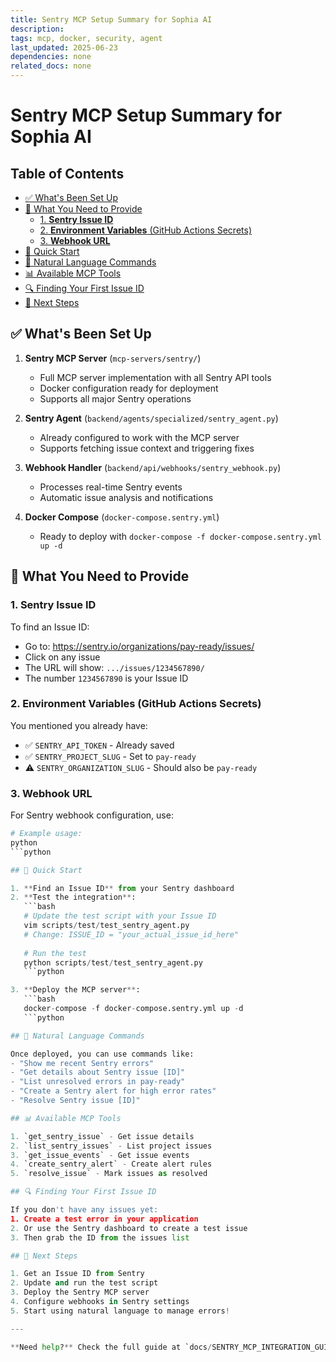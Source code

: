 ```yaml
---
title: Sentry MCP Setup Summary for Sophia AI
description: 
tags: mcp, docker, security, agent
last_updated: 2025-06-23
dependencies: none
related_docs: none
---
```


# Sentry MCP Setup Summary for Sophia AI


## Table of Contents

- [✅ What's Been Set Up](#✅-what's-been-set-up)
- [🔑 What You Need to Provide](#🔑-what-you-need-to-provide)
  - [1. **Sentry Issue ID**](#1.-**sentry-issue-id**)
  - [2. **Environment Variables** (GitHub Actions Secrets)](#2.-**environment-variables**-(github-actions-secrets))
  - [3. **Webhook URL**](#3.-**webhook-url**)
- [🚀 Quick Start](#🚀-quick-start)
- [💬 Natural Language Commands](#💬-natural-language-commands)
- [📊 Available MCP Tools](#📊-available-mcp-tools)
- [🔍 Finding Your First Issue ID](#🔍-finding-your-first-issue-id)
- [📝 Next Steps](#📝-next-steps)

## ✅ What's Been Set Up

1. **Sentry MCP Server** (`mcp-servers/sentry/`)
   - Full MCP server implementation with all Sentry API tools
   - Docker configuration ready for deployment
   - Supports all major Sentry operations

2. **Sentry Agent** (`backend/agents/specialized/sentry_agent.py`)
   - Already configured to work with the MCP server
   - Supports fetching issue context and triggering fixes

3. **Webhook Handler** (`backend/api/webhooks/sentry_webhook.py`)
   - Processes real-time Sentry events
   - Automatic issue analysis and notifications

4. **Docker Compose** (`docker-compose.sentry.yml`)
   - Ready to deploy with `docker-compose -f docker-compose.sentry.yml up -d`

## 🔑 What You Need to Provide

### 1. **Sentry Issue ID**
To find an Issue ID:
- Go to: https://sentry.io/organizations/pay-ready/issues/
- Click on any issue
- The URL will show: `.../issues/1234567890/`
- The number `1234567890` is your Issue ID

### 2. **Environment Variables** (GitHub Actions Secrets)
You mentioned you already have:
- ✅ `SENTRY_API_TOKEN` - Already saved
- ✅ `SENTRY_PROJECT_SLUG` - Set to `pay-ready`
- ⚠️ `SENTRY_ORGANIZATION_SLUG` - Should also be `pay-ready`

### 3. **Webhook URL**
For Sentry webhook configuration, use:
```python
# Example usage:
python
```python

## 🚀 Quick Start

1. **Find an Issue ID** from your Sentry dashboard
2. **Test the integration**:
   ```bash
   # Update the test script with your Issue ID
   vim scripts/test/test_sentry_agent.py
   # Change: ISSUE_ID = "your_actual_issue_id_here"
   
   # Run the test
   python scripts/test/test_sentry_agent.py
   ```python

3. **Deploy the MCP server**:
   ```bash
   docker-compose -f docker-compose.sentry.yml up -d
   ```python

## 💬 Natural Language Commands

Once deployed, you can use commands like:
- "Show me recent Sentry errors"
- "Get details about Sentry issue [ID]"
- "List unresolved errors in pay-ready"
- "Create a Sentry alert for high error rates"
- "Resolve Sentry issue [ID]"

## 📊 Available MCP Tools

1. `get_sentry_issue` - Get issue details
2. `list_sentry_issues` - List project issues
3. `get_issue_events` - Get issue events
4. `create_sentry_alert` - Create alert rules
5. `resolve_issue` - Mark issues as resolved

## 🔍 Finding Your First Issue ID

If you don't have any issues yet:
1. Create a test error in your application
2. Or use the Sentry dashboard to create a test issue
3. Then grab the ID from the issues list

## 📝 Next Steps

1. Get an Issue ID from Sentry
2. Update and run the test script
3. Deploy the Sentry MCP server
4. Configure webhooks in Sentry settings
5. Start using natural language to manage errors!

---

**Need help?** Check the full guide at `docs/SENTRY_MCP_INTEGRATION_GUIDE.md`
